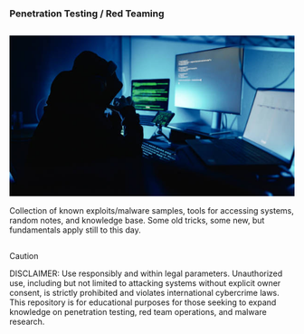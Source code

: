 ### Penetration Testing / Red Teaming
##

<p align="center">
  <img src=".github/.img/super1337.jpg" />
</p>

Collection of known exploits/malware samples, tools for accessing systems, random notes, and knowledge base.  Some old tricks, some new, but fundamentals apply still to this day.

##

> [!CAUTION]
>
> DISCLAIMER:  Use responsibly and within legal parameters.
> Unauthorized use, including but not limited to attacking
> systems without explicit owner consent, is strictly prohibited
> and violates international cybercrime laws.  This repository is
> for educational purposes for those seeking to expand knowledge
> on penetration testing, red team operations, and malware research.